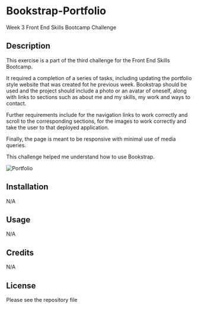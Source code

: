 # Bookstrap-Portfolio

Week 3 Front End Skills Bootcamp Challenge 

## Description

This exercise is a part of the third challenge for the Front End Skills Bootcamp.

It required a completion of a series of tasks, including updating the portfolio style website that was created fot he previous week. Bookstrap should be used and the project should include a photo or an avatar of oneself, along with links to sections such as about me and my skills, my work and ways to contact.

Further requirements include for the navigation links to work correctly and scroll to the corresponding sections, for the images to work correctly and take the user to that deployed application.

Finally, the page is meant to be responsive with minimal use of media queries.

This challenge helped me understand how to use Bookstrap.

![Portfolio](.images/portfolio1.png)

## Installation

N/A

## Usage

N/A 

## Credits

N/A

## License

Please see the repository file
